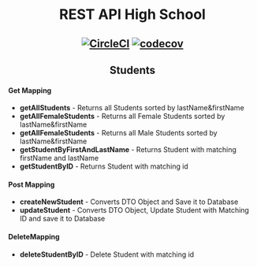 # <div align="center"> REST API High School </div>

## <div align="center"> [![CircleCI](https://circleci.com/gh/AdrianRomanski/rest-school.svg?style=svg)](https://circleci.com/gh/AdrianRomanski/rest-school) [![codecov](https://codecov.io/gh/AdrianRomanski/rest-school/branch/master/graph/badge.svg)](https://codecov.io/gh/AdrianRomanski/rest-school) </div>
 
## <div align="center"> Students </div> 
#### <div align="left"> Get Mapping </div>
* __getAllStudents__ - Returns all Students sorted by lastName&firstName
* __getAllFemaleStudents__ - Returns all Female Students sorted by lastName&firstName
* __getAllFemaleStudents__ - Returns all Male Students sorted by lastName&firstName
* __getStudentByFirstAndLastName__ - Returns Student with matching firstName and lastName
* __getStudentByID__ - Returns Student with matching id
#### Post Mapping
* __createNewStudent__ - Converts DTO Object and Save it to Database 
* __updateStudent__ - Converts DTO Object, Update Student with Matching ID and save it to Database
#### DeleteMapping
* __deleteStudentByID__ - Delete Student with matching id

